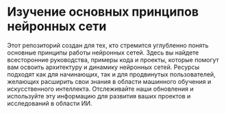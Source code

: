 # Изучение основных принципов нейронных сети
Этот репозиторий создан для тех, кто стремится углубленно понять основные принципы работы нейронных сетей. Здесь вы найдете всесторонние руководства, примеры кода и проекты, которые помогут вам освоить архитектуру и динамику нейронных сетей. Ресурсы подходят как для начинающих, так и для продвинутых пользователей, желающих расширить свои знания в области машинного обучения и искусственного интеллекта. Отслеживайте наши обновления и используйте эту информацию для развития ваших проектов и исследований в области ИИ.
